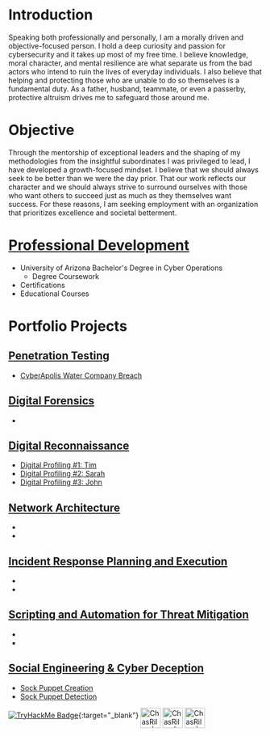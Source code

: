 # Introduction
Speaking both professionally and personally, I am a morally driven and objective-focused person. I hold a deep curiosity and passion for cybersecurity and it takes up most of my free time. I believe knowledge, moral character, and mental resilience are what separate us from the bad actors who intend to ruin the lives of everyday individuals. I also believe that helping and protecting those who are unable to do so themselves is a fundamental duty. As a father, husband, teammate, or even a passerby, protective altruism drives me to safeguard those around me.

# Objective
Through the mentorship of exceptional leaders and the shaping of my methodologies from the insightful subordinates I was privileged to lead, I have developed a growth-focused mindset. I believe that we should always seek to be better than we were the day prior. That our work reflects our character and we should always strive to surround ourselves with those who want others to succeed just as much as they themselves want success. For these reasons, I am seeking employment with an organization that prioritizes excellence and societal betterment.

# [Professional Development](Projects/Education.md)
- University of Arizona Bachelor's Degree in Cyber Operations
  - Degree Coursework 
- Certifications
- Educational Courses
  
# Portfolio Projects
## [Penetration Testing](Projects/Pen-Testing/List.md)
- [CyberApolis Water Company Breach](Projects/Pen-Testing/Water-Company.html)

## [Digital Forensics](Projects/Forensics/List.md)
- 

## [Digital Reconnaissance](Projects/Recon/List.md)
- [Digital Profiling #1: Tim](Projects/Deception/tim.md)
- [Digital Profiling #2: Sarah](Projects/Deception/sarah.md)
- [Digital Profiling #3: John](Projects/Deception/john.md)

## [Network Architecture](Projects/Network/List.md)
- [](Projects/Network/.md)
- [](Projects/Network/.md)

## [Incident Response Planning and Execution](Projects/IRP/List.md)
- [](Projects/IRP/.md)
- [](Projects/IRP/.md)

## [Scripting and Automation for Threat Mitigation](Projects/Script/List.md)
- [](Projects/Script/.md)
- [](Projects/Script/.md)

## [Social Engineering & Cyber Deception](Projects/Deception/List.md)
- [Sock Puppet Creation](Projects/Deception/create.md)
- [Sock Puppet Detection](Projects/Deception/detect.md)

[![TryHackMe Badge](https://tryhackme-badges.s3.amazonaws.com/c0351.png)](https://tryhackme.com/p/yourprofile){:target="_blank"}
[<img align="middle" alt="ChasRiley | Facebook" width="40px" src="https://cdn.jsdelivr.net/npm/simple-icons@3.13.0/icons/facebook.svg" />][facebook]
[<img align="middle" alt="ChasRiley | LinkedIn" width="40px" src="https://cdn.jsdelivr.net/npm/simple-icons@v3/icons/linkedin.svg" />][linkedin]
[<img align="middle" alt="ChasRiley | Instagram" width="40px" src="https://cdn.jsdelivr.net/npm/simple-icons@v3/icons/instagram.svg" />][instagram]

[facebook]: https://www.facebook.com/CR0351/
[instagram]: https://www.instagram.com/rezy0351/
[linkedin]: https://linkedin.com/in/chas-riley
